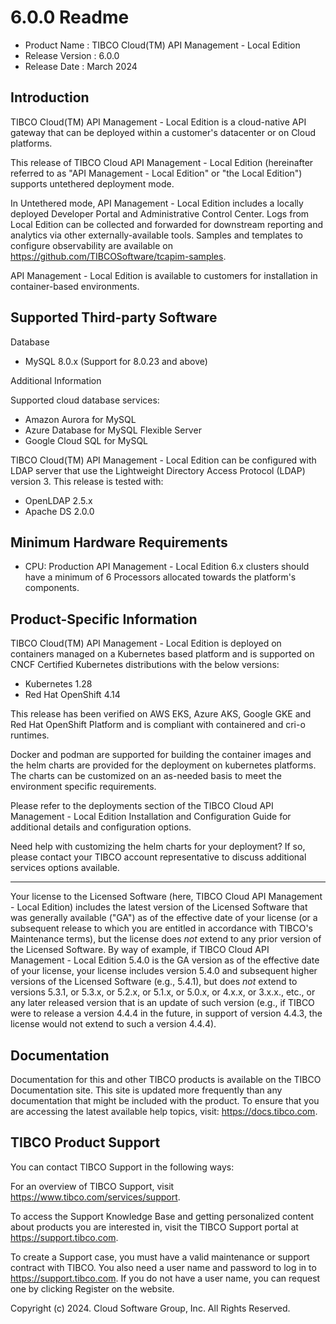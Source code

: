# 6.0.0 Readme

<head>
  <meta name="guidename" content="API Management"/>
  <meta name="context" content="GUID-46562219-6026-41bf-8d06-3a49313cc8ad"/>
</head>


- Product Name	 : TIBCO Cloud(TM) API Management - Local Edition
- Release Version	 : 6.0.0
 - Release Date	 : March 2024


## Introduction 

TIBCO Cloud(TM) API Management - Local Edition is a cloud-native
API gateway that can be deployed within a customer's datacenter
or on Cloud platforms.

This release of TIBCO Cloud API Management - Local Edition
(hereinafter referred to as "API Management - Local Edition" or
"the Local Edition") supports untethered deployment mode.

In Untethered mode, API Management - Local Edition includes a
locally deployed Developer Portal and Administrative Control
Center. Logs from Local Edition can be collected and forwarded
for downstream reporting and analytics via other
externally-available tools.
Samples and templates to configure observability are available
on https://github.com/TIBCOSoftware/tcapim-samples.

API Management - Local Edition is available to customers for
installation in container-based environments.


## Supported Third-party Software

   Database
- MySQL 8.0.x (Support for 8.0.23 and above)

Additional Information 

   Supported cloud database services:
   - Amazon Aurora for MySQL
   - Azure Database for MySQL Flexible Server
   - Google Cloud SQL for MySQL
   
   TIBCO Cloud(TM) API Management - Local Edition can be configured
   with LDAP server that use the Lightweight Directory Access Protocol
   (LDAP) version 3. This release is tested with:
   - OpenLDAP 2.5.x
   - Apache DS 2.0.0


## Minimum Hardware Requirements

- CPU: Production API Management - Local Edition 6.x clusters
        should have a minimum of 6 Processors allocated towards the
        platform's components.


## Product-Specific Information 

TIBCO Cloud(TM) API Management - Local Edition is deployed on
containers managed on a Kubernetes based platform and is
supported on CNCF Certified Kubernetes distributions with the
below versions:

- Kubernetes 1.28
- Red Hat OpenShift 4.14

This release has been verified on AWS EKS, Azure AKS, Google
GKE and Red Hat OpenShift Platform and is compliant with
containered and cri-o runtimes.

Docker and podman are supported for building the container
images and the helm charts are provided for the deployment on
kubernetes platforms. The charts can be customized on an
as-needed basis to meet the environment specific requirements.

Please refer to the deployments section of the TIBCO Cloud API
Management - Local Edition Installation and Configuration Guide
for additional details and configuration options.

Need help with customizing the helm charts for your deployment?
If so, please contact your TIBCO account representative to
discuss additional services options available.

---

Your license to the Licensed Software (here, TIBCO Cloud API
Management - Local Edition) includes the latest version of the
Licensed Software that was generally available ("GA") as of the
effective date of your license (or a subsequent release to
which you are entitled in accordance with TIBCO's Maintenance
terms), but the license does *not* extend to any prior version
of the Licensed Software. By way of example, if TIBCO Cloud API
Management - Local Edition 5.4.0 is the GA version as of the
effective date of your license, your license includes version
5.4.0 and subsequent higher versions of the Licensed Software
(e.g., 5.4.1), but does *not* extend to versions 5.3.1, or
5.3.x, or 5.2.x, or 5.1.x, or 5.0.x, or 4.x.x, or 3.x.x., etc.,
or any later released version that is an update of such version
(e.g., if TIBCO were to release a version 4.4.4 in the future,
in support of version 4.4.3, the license would not extend to
such a version 4.4.4).


## Documentation

Documentation for this and other TIBCO products is available on
the TIBCO Documentation site. This site is updated more
frequently than any documentation that might be included with
the product. To ensure that you are accessing the latest
available help topics, visit: https://docs.tibco.com.


## TIBCO Product Support

You can contact TIBCO Support in the following ways:

  For an overview of TIBCO Support, visit
  https://www.tibco.com/services/support.

  To access the Support Knowledge Base and getting personalized
  content about products you are interested in, visit the TIBCO
  Support portal at https://support.tibco.com.

  To create a Support case, you must have a valid maintenance
  or support contract with TIBCO. You also need a user name and
  password to log in to https://support.tibco.com. If you do not
  have a user name, you can request one by clicking Register on
  the website.


Copyright (c) 2024. Cloud Software Group, Inc. All Rights Reserved.